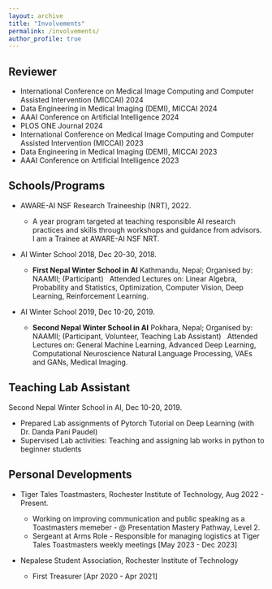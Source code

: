 ```yaml
---
layout: archive
title: "Involvements"
permalink: /involvements/
author_profile: true
---
```


## Reviewer ##

* International Conference on Medical Image Computing and Computer Assisted Intervention (MICCAI) 2024
* Data Engineering in Medical Imaging (DEMI), MICCAI 2024
* AAAI Conference on Artificial Intelligence 2024
* PLOS ONE Journal 2024
* International Conference on Medical Image Computing and Computer Assisted Intervention (MICCAI) 2023
* Data Engineering in Medical Imaging (DEMI), MICCAI 2023
* AAAI Conference on Artificial Intelligence 2023


## Schools/Programs ##

- AWARE-AI NSF Research Traineeship (NRT), 2022.
  * A year program targeted at teaching responsible AI research practices and skills through workshops and guidance from advisors. I am a Trainee at AWARE-AI NSF NRT. 

- AI Winter School 2018, Dec 20-30, 2018.
  * **First Nepal Winter School in AI** Kathmandu, Nepal; Organised by: NAAMII; (Participant) &nbsp;
    Attended Lectures on: Linear Algebra, Probability and Statistics, Optimization, Computer Vision, Deep Learning, 
       Reinforcement Learning.

- AI Winter School 2019, Dec 10-20, 2019.
  * **Second Nepal Winter School in AI** Pokhara, Nepal; Organised by: NAAMII; (Participant, Volunteer, Teaching Lab Assistant) &nbsp;
    Attended Lectures on: General Machine Learning, Advanced Deep Learning, Computational Neuroscience Natural Language Processing, VAEs and GANs, 
       Medical Imaging.

   
## Teaching Lab Assistant ##

Second Nepal Winter School in AI, Dec 10-20, 2019.

 * Prepared Lab assignments of Pytorch Tutorial on Deep Learning (with Dr. Danda Pani Paudel)
 * Supervised Lab activities: Teaching and assigning lab works in python to beginner students


## Personal Developments ##
- Tiger Tales Toastmasters, Rochester Institute of Technology, Aug 2022 - Present.
    * Working on improving communication and public speaking as a Toastmasters memeber -  @ Presentation Mastery Pathway, Level 2.
    * Sergeant at Arms Role - Responsible for managing logistics at Tiger Tales Toastmasters weekly meetings [May 2023 - Dec 2023]

- Nepalese Student Association, Rochester Institute of Technology
    * First Treasurer [Apr 2020 - Apr 2021]